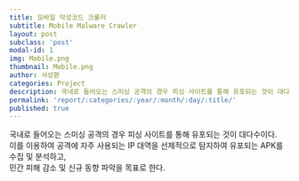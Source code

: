 ```yaml
---
title: 모바일 악성코드 크롤러
subtitle: Mobile Malware Crawler
layout: post
subclass: 'post'
modal-id: 1
img: Mobile.png
thumbnail: Mobile.png
author: 서성환
categories: Project
description: 국내로 들어오는 스미싱 공격의 경우 피싱 사이트를 통해 유포되는 것이 대다수이다. 이를 이용하여 공격에 자주 사용되는 IP 대역을 선제적으로 탐지하여 유포되는 APK를 수집 및 분석하고, 민간 피해 감소 및 신규 동향 파악을 목표로 한다.
permalink: 'report/:categories/:year/:month/:day/:title/'
published: true
---
```


국내로 들어오는 스미싱 공격의 경우 피싱 사이트를 통해 유포되는 것이 대다수이다.  
이를 이용하여 공격에 자주 사용되는 IP 대역을 선제적으로 탐지하여 유포되는 APK를 수집 및 분석하고,  
민간 피해 감소 및 신규 동향 파악을 목표로 한다.